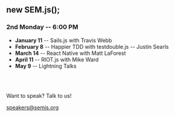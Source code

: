 ##  new SEM.js();
### 2nd Monday -- 6:00 PM

- **January 11** -- Sails.js with Travis Webb
- **February 8** -- Happier TDD with testdouble.js -- Justin Searls
- **March 14** -- React Native with Matt LaForest
- **April 11** -- RIOT.js with Mike Ward
- **May 9** -- Lightning Talks
<br />
<br />

Want to speak? Talk to us! 

speakers@semjs.org
